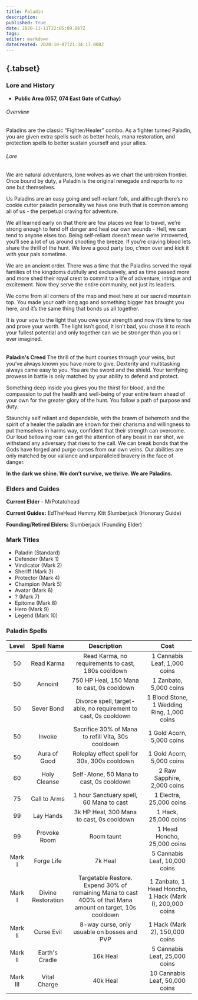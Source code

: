 ```yaml
---
title: Paladin
description: 
published: true
date: 2020-11-11T22:05:09.867Z
tags: 
editor: markdown
dateCreated: 2020-10-07T21:34:17.008Z
---
```


## {.tabset}
### Lore and History
 - **Public Area (057, 074 East Gate of Cathay)**
###### Overview
Paladins are the classic “Fighter/Healer” combo. As a fighter turned Paladin, you are given extra spells such as better heals, mana restoration, and protection spells to better sustain yourself and your allies.
###### Lore
We are natural adventurers, lone wolves as we chart the unbroken frontier. Once bound by duty, a Paladin is the original renegade and reports to no one but themselves.

Us Paladins are an easy going and self-reliant folk, and although there’s no cookie cutter paladin personality we have one truth that is common among all of us - the perpetual craving for adventure.

We all learned early on that there are few places we fear to travel, we’re strong enough to fend off danger and heal our own wounds - Hell, we can tend to anyone elses too. Being self-reliant doesn’t mean we’re introverted, you’ll see a lot of us around shooting the breeze. If you’re craving blood lets share the thrill of the hunt. We love a good party too, c’mon over and kick it with your pals sometime.

We are an ancient order. There was a time that the Paladins served the royal families of the kingdoms dutifully and exclusively, and as time passed more and more shed their royal crest to commit to a life of adventure, intrigue and excitement. Now they serve the entire community, not just its leaders.

We come from all corners of the map and meet here at our sacred mountain top. You made your oath long ago and something bigger has brought you here, and it’s the same thing that bonds us all together.

It is your vow to the light that you owe your strength and now it’s time to rise and prove your worth. The light isn’t good, it isn’t bad, you chose it to reach your fullest potential and only together can we be stronger than you or I ever imagined. 
###### 
**Paladin's Creed**
The thrill of the hunt courses through your veins, but you’ve always known you have more to give. Dexterity and multitasking always came easy to you. You are the sword and the shield. Your terrifying prowess in battle is only matched by your ability to defend and protect.

Something deep inside you gives you the thirst for blood, and the compassion to put the health and well-being of your entire team ahead of your own for the greater glory of the hunt. You follow a path of purpose and duty.

Staunchly self reliant and dependable, with the brawn of behemoth and the spirit of a healer the paladin are known for their charisma and willingness to put themselves in harms way, confident that their strength can overcome. Our loud bellowing roar can get the attention of any beast in ear shot, we withstand any adversary that rises to the call. We can break bonds that the Gods have forged and purge curses from our own veins. Our abilities are only matched by our valiance and unparalleled bravery in the face of danger.

**In the dark we shine. We don’t survive, we thrive. We are Paladins.**

### Elders and Guides
**Current Elder** - MrPotatohead

**Current Guides:**
EdTheHead
Hemmy
Kitt
Slumberjack (Honorary Guide)

**Founding/Retired Elders:**
Slumberjack (Founding Elder)                   
 
### Mark Titles
 - Paladin (Standard)
 - Defender (Mark 1)
 - Vindicator (Mark 2)
 - Sheriff (Mark 3)
 - Protector (Mark 4)
 - Champion (Mark 5)
 - Avatar (Mark 6)
 - ? (Mark 7) 
 - Epitome (Mark 8)
 - Hero (Mark 9)
 - Legend (Mark 10)
 ### Paladin Spells 
 | Level | Spell Name | Description | Cost |
| :---: | :---: | :---: | :---: |
| 50 | Read Karma | Read Karma, no requirements to cast, 180s cooldown | 1 Cannabis Leaf, 1,000 coins | 
| 50 | Annoint | 750 HP Heal, 150 Mana to cast, 0s cooldown | 1 Zanbato, 5,000 coins |
| 50 | Sever Bond | Divorce spell, target-able, no requirement to cast, 0s cooldown | 1 Blood Stone, 1 Wedding Ring, 1,000 coins |
|50 | Invoke | Sacrifice 30% of Mana to refill Vita, 30s cooldown | 1 Gold Acorn, 5,000 coins |
| 50 | Aura of Good | Roleplay effect spell for 30s, 300s cooldown | 1 Gold Acorn, 5,000 coins | 
| 60 | Holy Cleanse | Self-Atone, 50 Mana to cast, 0s cooldown | 2 Raw Sapphire, 2,000 coins | 
| 75 | Call to Arms | 1 hour Sanctuary spell, 60 Mana to cast | 1 Electra, 25,000 coins |
| 99 | Lay Hands | 3k HP Heal, 300 Mana to cast, 0s cooldown | 1 Hack, 25,000 coins |
| 99 | Provoke Room | Room taunt | 1 Head Honcho, 25,000 coins | 
| Mark I | Forge Life | 7k Heal | 5 Cannabis Leaf, 10,000 coins |
| Mark I | Divine Restoration | Targetable Restore. Expend 30% of remaining Mana to cast 400% of that Mana amount on target, 10s cooldown | 1 Zanbato, 1 Head Honcho, 1 Hack (Mark I), 200,000 coins |
| Mark II | Curse Evil | 8-way curse, only usuable on bosses and PVP | 1 Hack (Mark 2), 150,000 coins |
| Mark II | Earth's Cradle | 16k Heal | 5 Cannabis Leaf, 25,000 coins |
| Mark III | Vital Charge | 40k Heal | 10 Cannabis Leaf, 50,000 coins |